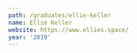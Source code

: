 ```yaml
---
path: /graduates/ellie-keller
name: Ellie Keller
website: https://www.ellies.space/
year: '2019'
---
```

